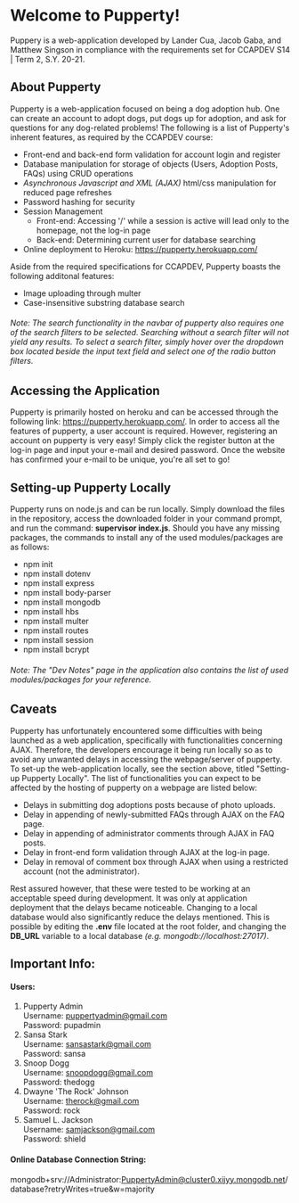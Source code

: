# Welcome to Pupperty!
Puppery is a web-application developed by Lander Cua, Jacob Gaba, and Matthew Singson in compliance with the requirements set for CCAPDEV S14 | Term 2, S.Y. 20-21. 

## About Pupperty
Pupperty is a web-application focused on being a dog adoption hub. One can create an account to adopt dogs, put dogs up for adoption, and ask for questions for any dog-related problems! 
The following is a list of Pupperty's inherent features, as required by the CCAPDEV course:
- Front-end and back-end form validation for account login and register
- Database manipulation for storage of objects (Users, Adoption Posts, FAQs) using CRUD operations
- *Asynchronous Javascript and XML (AJAX)* html/css manipulation for reduced page refreshes
- Password hashing for security
- Session Management 
   - Front-end: Accessing '/' while a session is active will lead only to the homepage, not the log-in page
   - Back-end: Determining current user for database searching
- Online deployment to Heroku: https://pupperty.herokuapp.com/

Aside from the required specifications for CCAPDEV, Pupperty boasts the following additonal features:
* Image uploading through multer
* Case-insensitive substring database search 

###### Note: The search functionality in the navbar of pupperty also requires one of the search filters to be selected. Searching without a search filter will not yield any results. To select a search filter, simply hover over the dropdown box located beside the input text field and select one of the radio button filters.

## Accessing the Application
Pupperty is primarily hosted on heroku and can be accessed through the following link: https://pupperty.herokuapp.com/. In order to access all the features of pupperty, a user account is required. However, registering an account on pupperty is very easy! Simply click the register button at the log-in page and input your e-mail and desired password. Once the website has confirmed your e-mail to be unique, you're all set to go!

## Setting-up Pupperty Locally
Pupperty runs on node.js and can be run locally. Simply download the files in the repository, access the downloaded folder in your command prompt, and run the command: **supervisor index.js**. Should you have any missing packages, the commands to install any of the used modules/packages are as follows:
* npm init
* npm install dotenv
* npm install express
* npm install body-parser
* npm install mongodb
* npm install hbs
* npm install multer
* npm install routes
* npm install session
* npm install bcrypt

###### Note: The "Dev Notes" page in the application also contains the list of used modules/packages for your reference.

## Caveats
Pupperty has unfortunately encountered some difficulties with being launched as a web application, specifically with functionalities concerning AJAX. Therefore, the developers encourage it being run locally so as to avoid any unwanted delays in accessing the webpage/server of pupperty. To set-up the web-application locally, see the section above, titled "Setting-up Pupperty Locally". The list of functionalities you can expect to be affected by the hosting of pupperty on a webpage are listed below:
* Delays in submitting dog adoptions posts because of photo uploads.
* Delay in appending of newly-submitted FAQs through AJAX on the FAQ page.
* Delay in appending of administrator comments through AJAX in FAQ posts.
* Delay in front-end form validation through AJAX at the log-in page.
* Delay in removal of comment box through AJAX when using a restricted account (not the administrator).

Rest assured however, that these were tested to be working at an acceptable speed during development. It was only at application deployment that the delays became noticeable. Changing to a local database would also significantly reduce the delays mentioned. This is possible by editing the **.env** file located at the root folder, and changing the **DB_URL** variable to a local database *(e.g. mongodb://localhost:27017)*.

## Important Info:
#### Users:
1. Pupperty Admin<br>
   Username: puppertyadmin@gmail.com<br>
   Password: pupadmin<br>
2. Sansa Stark<br>
   Username: sansastark@gmail.com<br>
   Password: sansa<br>
3. Snoop Dogg<br>
   Username: snoopdogg@gmail.com<br>
   Password: thedogg<br>
4. Dwayne 'The Rock' Johnson<br>
   Username: therock@gmail.com<br>
   Password: rock<br>
5. Samuel L. Jackson<br>
   Username: samjackson@gmail.com<br>
   Password: shield<br>

#### Online Database Connection String:
mongodb+srv://Administrator:PuppertyAdmin@cluster0.xijyy.mongodb.net/database?retryWrites=true&w=majority
